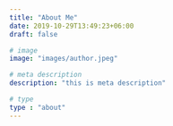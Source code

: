```yaml
---
title: "About Me"
date: 2019-10-29T13:49:23+06:00
draft: false

# image
image: "images/author.jpeg"

# meta description
description: "this is meta description"

# type
type : "about"
---
```


